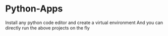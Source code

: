 # Python-Apps

Install any python code editor and create a virtual environment 
And you can directly run the above projects on the fly
